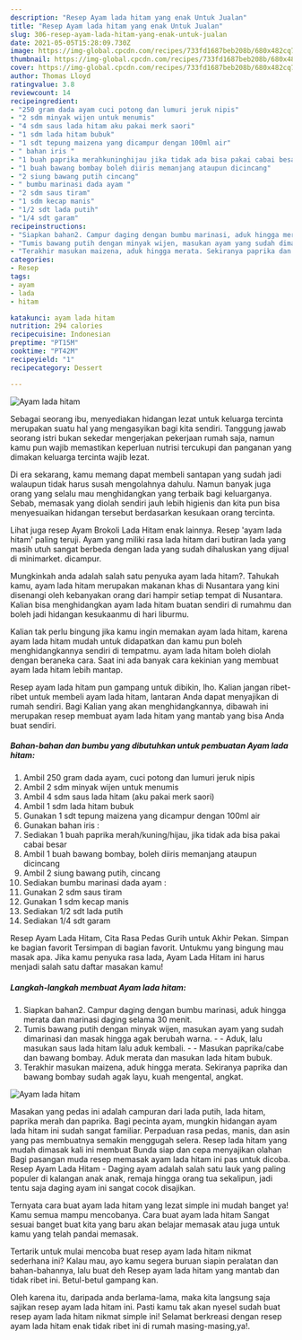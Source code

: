 ```yaml
---
description: "Resep Ayam lada hitam yang enak Untuk Jualan"
title: "Resep Ayam lada hitam yang enak Untuk Jualan"
slug: 306-resep-ayam-lada-hitam-yang-enak-untuk-jualan
date: 2021-05-05T15:28:09.730Z
image: https://img-global.cpcdn.com/recipes/733fd1687beb208b/680x482cq70/ayam-lada-hitam-foto-resep-utama.jpg
thumbnail: https://img-global.cpcdn.com/recipes/733fd1687beb208b/680x482cq70/ayam-lada-hitam-foto-resep-utama.jpg
cover: https://img-global.cpcdn.com/recipes/733fd1687beb208b/680x482cq70/ayam-lada-hitam-foto-resep-utama.jpg
author: Thomas Lloyd
ratingvalue: 3.8
reviewcount: 14
recipeingredient:
- "250 gram dada ayam cuci potong dan lumuri jeruk nipis"
- "2 sdm minyak wijen untuk menumis"
- "4 sdm saus lada hitam aku pakai merk saori"
- "1 sdm lada hitam bubuk"
- "1 sdt tepung maizena yang dicampur dengan 100ml air"
- " bahan iris "
- "1 buah paprika merahkuninghijau jika tidak ada bisa pakai cabai besar"
- "1 buah bawang bombay boleh diiris memanjang ataupun dicincang"
- "2 siung bawang putih cincang"
- " bumbu marinasi dada ayam "
- "2 sdm saus tiram"
- "1 sdm kecap manis"
- "1/2 sdt lada putih"
- "1/4 sdt garam"
recipeinstructions:
- "Siapkan bahan2. Campur daging dengan bumbu marinasi, aduk hingga merata dan marinasi daging selama 30 menit."
- "Tumis bawang putih dengan minyak wijen, masukan ayam yang sudah dimarinasi dan masak hingga agak berubah warna.  Aduk, lalu masukan saus lada hitam lalu aduk kembali.  Masukan paprika/cabe dan bawang bombay. Aduk merata dan masukan lada hitam bubuk."
- "Terakhir masukan maizena, aduk hingga merata. Sekiranya paprika dan bawang bombay sudah agak layu, kuah mengental, angkat."
categories:
- Resep
tags:
- ayam
- lada
- hitam

katakunci: ayam lada hitam 
nutrition: 294 calories
recipecuisine: Indonesian
preptime: "PT15M"
cooktime: "PT42M"
recipeyield: "1"
recipecategory: Dessert

---
```



![Ayam lada hitam](https://img-global.cpcdn.com/recipes/733fd1687beb208b/680x482cq70/ayam-lada-hitam-foto-resep-utama.jpg)

Sebagai seorang ibu, menyediakan hidangan lezat untuk keluarga tercinta merupakan suatu hal yang mengasyikan bagi kita sendiri. Tanggung jawab seorang istri bukan sekedar mengerjakan pekerjaan rumah saja, namun kamu pun wajib memastikan keperluan nutrisi tercukupi dan panganan yang dimakan keluarga tercinta wajib lezat.

Di era  sekarang, kamu memang dapat membeli santapan yang sudah jadi walaupun tidak harus susah mengolahnya dahulu. Namun banyak juga orang yang selalu mau menghidangkan yang terbaik bagi keluarganya. Sebab, memasak yang diolah sendiri jauh lebih higienis dan kita pun bisa menyesuaikan hidangan tersebut berdasarkan kesukaan orang tercinta. 

Lihat juga resep Ayam Brokoli Lada Hitam enak lainnya. Resep &#39;ayam lada hitam&#39; paling teruji. Ayam yang miliki rasa lada hitam dari butiran lada yang masih utuh sangat berbeda dengan lada yang sudah dihaluskan yang dijual di minimarket. dicampur.

Mungkinkah anda adalah salah satu penyuka ayam lada hitam?. Tahukah kamu, ayam lada hitam merupakan makanan khas di Nusantara yang kini disenangi oleh kebanyakan orang dari hampir setiap tempat di Nusantara. Kalian bisa menghidangkan ayam lada hitam buatan sendiri di rumahmu dan boleh jadi hidangan kesukaanmu di hari liburmu.

Kalian tak perlu bingung jika kamu ingin memakan ayam lada hitam, karena ayam lada hitam mudah untuk didapatkan dan kamu pun boleh menghidangkannya sendiri di tempatmu. ayam lada hitam boleh diolah dengan beraneka cara. Saat ini ada banyak cara kekinian yang membuat ayam lada hitam lebih mantap.

Resep ayam lada hitam pun gampang untuk dibikin, lho. Kalian jangan ribet-ribet untuk membeli ayam lada hitam, lantaran Anda dapat menyajikan di rumah sendiri. Bagi Kalian yang akan menghidangkannya, dibawah ini merupakan resep membuat ayam lada hitam yang mantab yang bisa Anda buat sendiri.

<!--inarticleads1-->

##### Bahan-bahan dan bumbu yang dibutuhkan untuk pembuatan Ayam lada hitam:

1. Ambil 250 gram dada ayam, cuci potong dan lumuri jeruk nipis
1. Ambil 2 sdm minyak wijen untuk menumis
1. Ambil 4 sdm saus lada hitam (aku pakai merk saori)
1. Ambil 1 sdm lada hitam bubuk
1. Gunakan 1 sdt tepung maizena yang dicampur dengan 100ml air
1. Gunakan  bahan iris :
1. Sediakan 1 buah paprika merah/kuning/hijau, jika tidak ada bisa pakai cabai besar
1. Ambil 1 buah bawang bombay, boleh diiris memanjang ataupun dicincang
1. Ambil 2 siung bawang putih, cincang
1. Sediakan  bumbu marinasi dada ayam :
1. Gunakan 2 sdm saus tiram
1. Gunakan 1 sdm kecap manis
1. Sediakan 1/2 sdt lada putih
1. Sediakan 1/4 sdt garam


Resep Ayam Lada Hitam, Cita Rasa Pedas Gurih untuk Akhir Pekan. Simpan ke bagian favorit Tersimpan di bagian favorit. Untukmu yang bingung mau masak apa. Jika kamu penyuka rasa lada, Ayam Lada Hitam ini harus menjadi salah satu daftar masakan kamu! 

<!--inarticleads2-->

##### Langkah-langkah membuat Ayam lada hitam:

1. Siapkan bahan2. Campur daging dengan bumbu marinasi, aduk hingga merata dan marinasi daging selama 30 menit.
1. Tumis bawang putih dengan minyak wijen, masukan ayam yang sudah dimarinasi dan masak hingga agak berubah warna. -  - Aduk, lalu masukan saus lada hitam lalu aduk kembali. -  - Masukan paprika/cabe dan bawang bombay. Aduk merata dan masukan lada hitam bubuk.
1. Terakhir masukan maizena, aduk hingga merata. Sekiranya paprika dan bawang bombay sudah agak layu, kuah mengental, angkat.
<img src="//assets-global.cpcdn.com/assets/icons/button_play-2c75c40dde080a61004c1f40b05d8f140eaff45d7e9e6481dc71c63d2e7c4909.png" alt="Ayam lada hitam">

Masakan yang pedas ini adalah campuran dari lada putih, lada hitam, paprika merah dan paprika. Bagi pecinta ayam, mungkin hidangan ayam lada hitam ini sudah sangat familiar. Perpaduan rasa pedas, manis, dan asin yang pas membuatnya semakin menggugah selera. Resep lada hitam yang mudah dimasak kali ini membuat Bunda siap dan cepa menyajikan olahan Bagi pasangan muda resep memasak ayam lada hitam ini pas untuk dicoba. Resep Ayam Lada Hitam - Daging ayam adalah salah satu lauk yang paling populer di kalangan anak anak, remaja hingga orang tua sekalipun, jadi tentu saja daging ayam ini sangat cocok disajikan. 

Ternyata cara buat ayam lada hitam yang lezat simple ini mudah banget ya! Kamu semua mampu mencobanya. Cara buat ayam lada hitam Sangat sesuai banget buat kita yang baru akan belajar memasak atau juga untuk kamu yang telah pandai memasak.

Tertarik untuk mulai mencoba buat resep ayam lada hitam nikmat sederhana ini? Kalau mau, ayo kamu segera buruan siapin peralatan dan bahan-bahannya, lalu buat deh Resep ayam lada hitam yang mantab dan tidak ribet ini. Betul-betul gampang kan. 

Oleh karena itu, daripada anda berlama-lama, maka kita langsung saja sajikan resep ayam lada hitam ini. Pasti kamu tak akan nyesel sudah buat resep ayam lada hitam nikmat simple ini! Selamat berkreasi dengan resep ayam lada hitam enak tidak ribet ini di rumah masing-masing,ya!.


